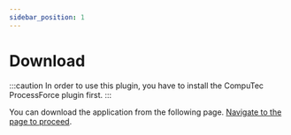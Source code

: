```yaml
---
sidebar_position: 1
---
```


# Download

:::caution
    In order to use this plugin, you have to install the CompuTec ProcessForce plugin first.
:::

You can download the application from the following page. [Navigate to the page to proceed](https://learn.computec.one/docs/labels/releases/download/#computec-gateway-plugin).
